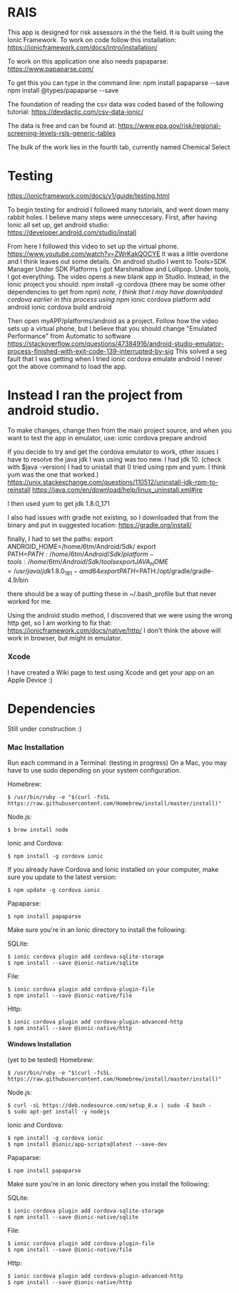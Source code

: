 # RAIS

This app is designed for risk assessors in the the field.
It is built using the Ionic Framework.
To work on code follow this installation:
https://ionicframework.com/docs/intro/installation/

To work on this application one also needs papaparse:
https://www.papaparse.com/

To get this you can type in the command line:
npm install papaparse --save
npm install @types/papaparse --save

The foundation of reading the csv data was coded based of the following tutorial:
https://devdactic.com/csv-data-ionic/

The data is free and can be found at:
https://www.epa.gov/risk/regional-screening-levels-rsls-generic-tables

The bulk of the work lies in the fourth tab, currently named Chemical Select

# Testing

https://ionicframework.com/docs/v1/guide/testing.html

To begin testing for android I followed many tutorials, and went down many rabbit holes.
I believe many steps were unneccesary. 
First, after having Ionic all set up, get android studio:
https://developer.android.com/studio/install

From here I followed this video to set up the virtual phone.
https://www.youtube.com/watch?v=ZWrKakQOCYE
It was a little overdone and I think leaves out some details.
On android studio I went to Tools>SDK Manager
Under SDK Platforms I got Marshmallow and Lollipop.
Under tools, I got everything. 
The video opens a new blank app in Studio.
Instead, in the Ionic project you should:
npm install -g cordova (there may be some other dependencies to get from npm)
*note, I think that I may have downloaded cordova earlier in this process using npm*
ionic cordova platform add android
ionic cordova build android

Then open myAPP/platforms/android as a project.
Follow how the video sets up a virtual phone, but I believe that you should
change "Emulated Performance" from Automatic to software
https://stackoverflow.com/questions/47384916/android-studio-emulator-process-finished-with-exit-code-139-interrupted-by-sig
This solved a seg fault that I was getting when I tried 
ionic cordova emulate android
I never got the above command to load the app.
# Instead I ran the project from android studio.

To make changes, change then from the main project source, and when you want to test 
the app in emulator, use:
ionic cordova prepare android

If you decide to try and get the cordova emulator to work, other issues I have to resolve
the java jdk I was using was too new. I had jdk 10. (check with $java -version)
I had to unistall that (I tried using rpm and yum. I think yum was the one that worked.)
https://unix.stackexchange.com/questions/110512/uninstall-jdk-rpm-to-reinstall
https://java.com/en/download/help/linux_uninstall.xml#jre

I then used yum to get jdk 1.8.0_171

I also had issues with gradle not existing, so I downloaded that from the binary and put in suggested location:
https://gradle.org/install/

finally, I had to set the paths:
export ANDROID_HOME=/home/6tm/Android/Sdk/
export PATH=${PATH}:/home/6tm/Android/Sdk/platform-tools:/home/6tm/Android/Sdk/tools
export JAVA_HOME=/usr/java/jdk1.8.0_181-amd64
export PATH=$PATH:/opt/gradle/gradle-4.9/bin

there should be a way of putting these in ~/.bash_profile
but that never worked for me. 

Using the android studio method, I discovered that we were using the wrong http get, so I 
am working to fix that:
https://ionicframework.com/docs/native/http/
I don't think the above will work in browser, but might in emulator.

### Xcode
I have created a Wiki page to test using Xcode and get your app on an Apple Device :)

# Dependencies
Still under construction :)

### Mac Installation
Run each command in a Terminal:
(testing in progress)
On a Mac, you may have to use sudo depending on your system configuration.

Homebrew:
```
$ /usr/bin/ruby -e "$(curl -fsSL https://raw.githubusercontent.com/Homebrew/install/master/install)"
```

Node.js:
```
$ brew install node
```

Ionic and Cordova: 
```
$ npm install -g cordova ionic
```

If you already have Cordova and Ionic installed on your computer, make sure you update to the latest version:
```
$ npm update -g cordova ionic
```

Papaparse:
```
$ npm install papaparse
```

Make sure you're in an Ionic directory to install the following:

SQLite: 
```
$ ionic cordova plugin add cordova-sqlite-storage
$ npm install --save @ionic-native/sqlite
```

File: 
```
$ ionic cordova plugin add cordova-plugin-file
$ npm install --save @ionic-native/file
```

Http: 
```
$ ionic cordova plugin add cordova-plugin-advanced-http
$ npm install --save @ionic-native/http
```

#### Windows Installation
(yet to be tested)
Homebrew:
```
$ /usr/bin/ruby -e "$(curl -fsSL https://raw.githubusercontent.com/Homebrew/install/master/install)"
```

Node.js:
```
$ curl -sL https://deb.nodesource.com/setup_8.x | sudo -E bash -
$ sudo apt-get install -y nodejs
```
         
Ionic and Cordova: 
```
$ npm install -g cordova ionic
$ npm install @ionic/app-scripts@latest --save-dev
```

Papaparse:
```
$ npm install papaparse
```

Make sure you're in an Ionic directory when you install the following:

SQLite: 
```
$ ionic cordova plugin add cordova-sqlite-storage
$ npm install --save @ionic-native/sqlite
```

File: 
```
$ ionic cordova plugin add cordova-plugin-file
$ npm install --save @ionic-native/file
```

Http: 
```
$ ionic cordova plugin add cordova-plugin-advanced-http
$ npm install --save @ionic-native/http
```